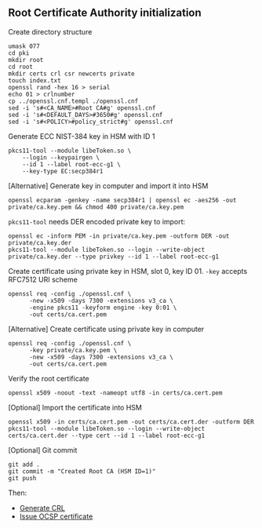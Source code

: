 ## Root Certificate Authority initialization
Create directory structure
```
umask 077
cd pki
mkdir root
cd root
mkdir certs crl csr newcerts private
touch index.txt
openssl rand -hex 16 > serial
echo 01 > crlnumber
cp ../openssl.cnf.templ ./openssl.cnf
sed -i 's#<CA_NAME>#Root CA#g' openssl.cnf
sed -i 's#<DEFAULT_DAYS>#3650#g' openssl.cnf
sed -i 's#<POLICY>#policy_strict#g' openssl.cnf
```

Generate ECC NIST-384 key in HSM with ID 1
```
pkcs11-tool --module libeToken.so \
	--login --keypairgen \
	--id 1 --label root-ecc-g1 \
	--key-type EC:secp384r1
```
[Alternative] Generate key in computer and import it into HSM
```
openssl ecparam -genkey -name secp384r1 | openssl ec -aes256 -out private/ca.key.pem && chmod 400 private/ca.key.pem
```

`pkcs11-tool` needs DER encoded private key to import:
```
openssl ec -inform PEM -in private/ca.key.pem -outform DER -out private/ca.key.der
pkcs11-tool --module libeToken.so --login --write-object private/ca.key.der --type privkey --id 1 --label root-ecc-g1
```
Create certificate using private key in HSM, slot 0, key ID 01. `-key` accepts RFC7512 URI scheme
```
openssl req -config ./openssl.cnf \
      -new -x509 -days 7300 -extensions v3_ca \
      -engine pkcs11 -keyform engine -key 0:01 \
      -out certs/ca.cert.pem
```
[Alternative] Create certificate using private key in computer
```
openssl req -config ./openssl.cnf \
      -key private/ca.key.pem \
      -new -x509 -days 7300 -extensions v3_ca \
      -out certs/ca.cert.pem
```

Verify the root certificate
```
openssl x509 -noout -text -nameopt utf8 -in certs/ca.cert.pem
```

[Optional] Import the certificate into HSM
```
openssl x509 -in certs/ca.cert.pem -out certs/ca.cert.der -outform DER
pkcs11-tool --module libeToken.so --login --write-object certs/ca.cert.der --type cert --id 1 --label root-ecc-g1
```
[Optional] Git commit
```
git add .
git commit -m "Created Root CA (HSM ID=1)"
git push
```
Then:
- [Generate CRL](issue-crl.md)
- [Issue OCSP certificate](issue-ocsp.md)
